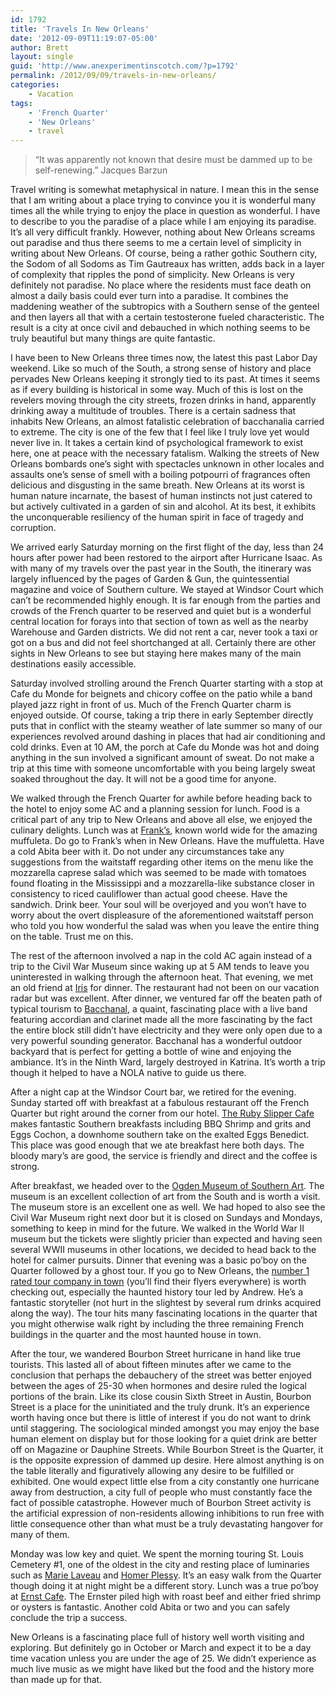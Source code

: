 ```yaml
---
id: 1792
title: 'Travels In New Orleans'
date: '2012-09-09T11:19:07-05:00'
author: Brett
layout: single
guid: 'http://www.anexperimentinscotch.com/?p=1792'
permalink: /2012/09/09/travels-in-new-orleans/
categories:
    - Vacation
tags:
    - 'French Quarter'
    - 'New Orleans'
    - travel
---
```


> “It was apparently not known that desire must be dammed up to be self-renewing.” Jacques Barzun

Travel writing is somewhat metaphysical in nature. I mean this in the sense that I am writing about a place trying to convince you it is wonderful many times all the while trying to enjoy the place in question as wonderful. I have to describe to you the paradise of a place while I am enjoying its paradise. It’s all very difficult frankly. However, nothing about New Orleans screams out paradise and thus there seems to me a certain level of simplicity in writing about New Orleans. Of course, being a rather gothic Southern city, the Sodom of all Sodoms as Tim Gautreaux has written, adds back in a layer of complexity that ripples the pond of simplicity. New Orleans is very definitely not paradise. No place where the residents must face death on almost a daily basis could ever turn into a paradise. It combines the maddening weather of the subtropics with a Southern sense of the genteel and then layers all that with a certain testosterone fueled characteristic. The result is a city at once civil and debauched in which nothing seems to be truly beautiful but many things are quite fantastic.

I have been to New Orleans three times now, the latest this past Labor Day weekend. Like so much of the South, a strong sense of history and place pervades New Orleans keeping it strongly tied to its past. At times it seems as if every building is historical in some way. Much of this is lost on the revelers moving through the city streets, frozen drinks in hand, apparently drinking away a multitude of troubles. There is a certain sadness that inhabits New Orleans, an almost fatalistic celebration of bacchanalia carried to extreme. The city is one of the few that I feel like I truly love yet would never live in. It takes a certain kind of psychological framework to exist here, one at peace with the necessary fatalism. Walking the streets of New Orleans bombards one’s sight with spectacles unknown in other locales and assaults one’s sense of smell with a boiling potpourri of fragrances often delicious and disgusting in the same breath. New Orleans at its worst is human nature incarnate, the basest of human instincts not just catered to but actively cultivated in a garden of sin and alcohol. At its best, it exhibits the unconquerable resiliency of the human spirit in face of tragedy and corruption.

We arrived early Saturday morning on the first flight of the day, less than 24 hours after power had been restored to the airport after Hurricane Isaac. As with many of my travels over the past year in the South, the itinerary was largely influenced by the pages of Garden &amp; Gun, the quintessential magazine and voice of Southern culture. We stayed at Windsor Court which can’t be recommended highly enough. It is far enough from the parties and crowds of the French quarter to be reserved and quiet but is a wonderful central location for forays into that section of town as well as the nearby Warehouse and Garden districts. We did not rent a car, never took a taxi or got on a bus and did not feel shortchanged at all. Certainly there are other sights in New Orleans to see but staying here makes many of the main destinations easily accessible.

Saturday involved strolling around the French Quarter starting with a stop at Cafe du Monde for beignets and chicory coffee on the patio while a band played jazz right in front of us. Much of the French Quarter charm is enjoyed outside. Of course, taking a trip there in early September directly puts that in conflict with the steamy weather of late summer so many of our experiences revolved around dashing in places that had air conditioning and cold drinks. Even at 10 AM, the porch at Cafe du Monde was hot and doing anything in the sun involved a significant amount of sweat. Do not make a trip at this time with someone uncomfortable with you being largely sweat soaked throughout the day. It will not be a good time for anyone.

We walked through the French Quarter for awhile before heading back to the hotel to enjoy some AC and a planning session for lunch. Food is a critical part of any trip to New Orleans and above all else, we enjoyed the culinary delights. Lunch was at [Frank’s](http://franksrestaurantneworleans.com/), known world wide for the amazing muffuleta. Do go to Frank’s when in New Orleans. Have the muffuletta. Have a cold Abita beer with it. Do not under any circumstances take any suggestions from the waitstaff regarding other items on the menu like the mozzarella caprese salad which was seemed to be made with tomatoes found floating in the Mississippi and a mozzarella-like substance closer in consistency to riced cauliflower than actual good cheese. Have the sandwich. Drink beer. Your soul will be overjoyed and you won’t have to worry about the overt displeasure of the aforementioned waitstaff person who told you how wonderful the salad was when you leave the entire thing on the table. Trust me on this.

The rest of the afternoon involved a nap in the cold AC again instead of a trip to the Civil War Museum since waking up at 5 AM tends to leave you uninterested in walking through the afternoon heat. That evening, we met an old friend at [Iris](http://www.irisneworleans.com/) for dinner. The restaurant had not been on our vacation radar but was excellent. After dinner, we ventured far off the beaten path of typical tourism to [Bacchanal](http://www.bacchanalwine.com/), a quaint, fascinating place with a live band featuring accordian and clarinet made all the more fascinating by the fact the entire block still didn’t have electricity and they were only open due to a very powerful sounding generator. Bacchanal has a wonderful outdoor backyard that is perfect for getting a bottle of wine and enjoying the ambiance. It’s in the Ninth Ward, largely destroyed in Katrina. It’s worth a trip though it helped to have a NOLA native to guide us there.

After a night cap at the Windsor Court bar, we retired for the evening. Sunday started off with breakfast at a fabulous restaurant off the French Quarter but right around the corner from our hotel. [The Ruby Slipper Cafe](http://www.therubyslippercafe.net) makes fantastic Southern breakfasts including BBQ Shrimp and grits and Eggs Cochon, a downhome southern take on the exalted Eggs Benedict. This place was good enough that we ate breakfast here both days. The bloody mary’s are good, the service is friendly and direct and the coffee is strong.

After breakfast, we headed over to the [Ogden Museum of Southern Art](http://www.ogdenmuseum.org/). The museum is an excellent collection of art from the South and is worth a visit. The museum store is an excellent one as well. We had hoped to also see the Civil War Museum right next door but it is closed on Sundays and Mondays, something to keep in mind for the future. We walked in the World War II museum but the tickets were slightly pricier than expected and having seen several WWII museums in other locations, we decided to head back to the hotel for calmer pursuits. Dinner that evening was a basic po’boy on the Quarter followed by a ghost tour. If you go to New Orleans, the [number 1 rated tour company in town](http://www.hauntedhistorytours.com/) (you’ll find their flyers everywhere) is worth checking out, especially the haunted history tour led by Andrew. He’s a fantastic storyteller (not hurt in the slightest by several rum drinks acquired along the way). The tour hits many fascinating locations in the quarter that you might otherwise walk right by including the three remaining French buildings in the quarter and the most haunted house in town.

After the tour, we wandered Bourbon Street hurricane in hand like true tourists. This lasted all of about fifteen minutes after we came to the conclusion that perhaps the debauchery of the street was better enjoyed between the ages of 25-30 when hormones and desire ruled the logical portions of the brain. Like its close cousin Sixth Street in Austin, Bourbon Street is a place for the uninitiated and the truly drunk. It’s an experience worth having once but there is little of interest if you do not want to drink until staggering. The sociological minded amongst you may enjoy the base human element on display but for those looking for a quiet drink are better off on Magazine or Dauphine Streets. While Bourbon Street is the Quarter, it is the opposite expression of dammed up desire. Here almost anything is on the table literally and figuratively allowing any desire to be fulfilled or exhibited. One would expect little else from a city constantly one hurricane away from destruction, a city full of people who must constantly face the fact of possible catastrophe. However much of Bourbon Street activity is the artificial expression of non-residents allowing inhibitions to run free with little consequence other than what must be a truly devastating hangover for many of them.

Monday was low key and quiet. We spent the morning touring St. Louis Cemetery #1, one of the oldest in the city and resting place of luminaries such as [Marie Laveau](http://en.wikipedia.org/wiki/Marie_Laveau) and [Homer Plessy](http://en.wikipedia.org/wiki/Homer_Plessy). It’s an easy walk from the Quarter though doing it at night might be a different story. Lunch was a true po’boy at [Ernst Cafe](http://www.ernstcafe.net/). The Ernster piled high with roast beef and either fried shrimp or oysters is fantastic. Another cold Abita or two and you can safely conclude the trip a success.

New Orleans is a fascinating place full of history well worth visiting and exploring. But definitely go in October or March and expect it to be a day time vacation unless you are under the age of 25. We didn’t experience as much live music as we might have liked but the food and the history more than made up for that.